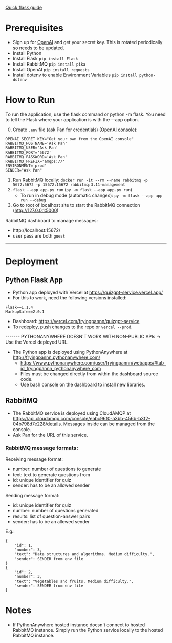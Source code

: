 [Quick flask guide](https://flask.palletsprojects.com/en/2.2.x/quickstart/)

# Prerequisites

- Sign up for [OpenAI](https://platform.openai.com/account/api-keys) and get your secret key. This is rotated periodically so needs to be updated.
- Install Python
- Install Flask `pip install Flask`
- Install RabbitMQ `pip install pika`
- Install OpenAI `pip install requests`
- Install dotenv to enable Environment Variables `pip install python-dotenv`

# How to Run

To run the application, use the flask command or python -m flask. You need to tell the Flask where your application is with the --app option.

0. Create `.env` file (ask Pan for credentials) ([OpenAI console](https://platform.openai.com/account/api-keys)):

```
OPENAI_SECRET_KEY="Get your own from the OpenAI console"
RABBITMQ_HOSTNAME='Ask Pan'
RABBITMQ_USER='Ask Pan'
RABBITMQ_PORT='5672'
RABBITMQ_PASSWORD='Ask Pan'
RABBITMQ_PREFIX='amqps://'
ENVIRONMENT='prod'
SENDER="Ask Pan"
```

1. Run RabbitMQ locally: `docker run -it --rm --name rabbitmq -p 5672:5672 -p 15672:15672 rabbitmq:3.11-management`
2. `flask --app app.py run` (`py -m flask --app app.py run`)
   - To run in debug mode (automatic changes): `py -m flask --app app run --debug`
3. Go to root of localhost site to start the RabbitMQ connection (http://127.0.0.1:5000)

RabbitMQ dashboard to manage messages:

- http://localhost:15672/
- user pass are both `guest`

---

# Deployment

## Python Flask App

- Python app deployed with Vercel at https://quizgpt-service.vercel.app/
- For this to work, need the following versions installed:

```
Flask==1.1.4
MarkupSafe==2.0.1
```

- Dashboard: https://vercel.com/fryingpannn/quizgpt-service
- To redeploy, push changes to the repo or `vercel --prod`.

------- PYTHONANYWHERE DOESN'T WORK WITH NON-PUBLIC APIs -> Use the Vercel deployed URL.

- The Python app is deployed using PythonAnywhere at http://fryingpannn.pythonanywhere.com/
  - https://www.pythonanywhere.com/user/fryingpannn/webapps/#tab_id_fryingpannn_pythonanywhere_com
  - Files must be changed directly from within the dashboard source code.
  - Use bash console on the dashboard to install new libraries.

## RabbitMQ

- The RabbitMQ service is deployed using CloudAMQP at https://api.cloudamqp.com/console/eabc96f0-a3bb-456b-b3f2-04b798d7e228/details. Messages inside can be managed from the console.
- Ask Pan for the URL of this service.

### RabbitMQ message formats:

Receiving message format:

- number: number of questions to generate
- text: text to generate questions from
- id: unique identifier for quiz
- sender: has to be an allowed sender

Sending message format:

- id: unique identifier for quiz
- number: number of questions generated
- results: list of question-answer pairs
- sender: has to be an allowed sender

E.g.:

```
{
    "id": 1,
    "number": 3,
    "text": "Data structures and algorithms. Medium difficulty.",
    "sender": SENDER from env file
}
{
    "id": 2,
    "number": 3,
    "text": "Vegetables and fruits. Medium difficulty.",
    "sender": SENDER from env file
}
```

# Notes

- If PythonAnywhere hosted instance doesn't connect to hosted RabbitMQ instance. Simply run the Python service locally to the hosted RabbitMQ instance.

